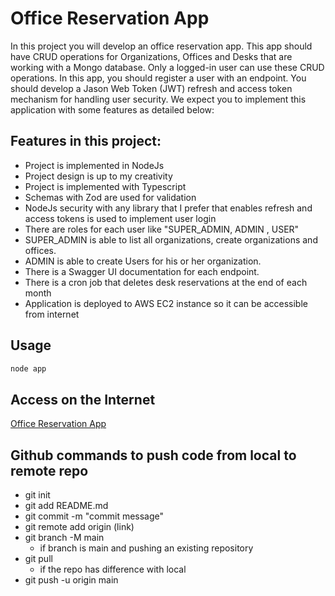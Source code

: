 # Office Reservation App

In this project you will develop an office reservation app. This app should have CRUD operations for Organizations, Offices and Desks that are working with a Mongo database. Only a logged-in user can use these CRUD operations. In this app, you should register a user with an endpoint. You should develop a Jason Web Token (JWT) refresh and access token mechanism for handling user security. We expect you to implement this application with some features as detailed below:


## Features in this project:
* Project is implemented in NodeJs
* Project design is up to my creativity
* Project is implemented with Typescript
* Schemas with Zod are used for validation
* NodeJs security with any library that I prefer that enables refresh and
access tokens is used to implement user login
* There are roles for each user like "SUPER_ADMIN, ADMIN , USER"
* SUPER_ADMIN is able to list all organizations, create organizations and
offices.
* ADMIN is able to create Users for his or her organization.
* There is a Swagger UI documentation for each endpoint.
* There is a cron job that deletes desk reservations at the end of each
month
* Application is deployed to AWS EC2 instance so it can be accessible
from internet


## Usage

```javascript
node app
```

## Access on the Internet
[Office Reservation App](http://www.google.tr/ "office-reservation-app")

## Github commands to push code from local to remote repo
- git init
- git add README.md
- git commit -m "commit message"
- git remote add origin (link)
- git branch -M main 
    - if branch is main and pushing an existing repository
- git pull 
    - if the repo has difference with local 
- git push -u origin main

